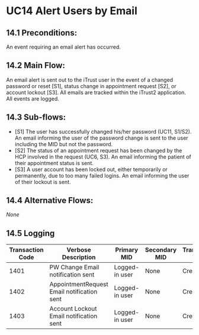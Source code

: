 # UC14 Alert Users by Email
## 14.1 Preconditions:

An event requiring an email alert has occurred.

## 14.2 Main Flow:

An email alert is sent out to the iTrust user in the event of a changed password or reset [S1], status change in appointment request [S2], or account lockout [S3].  All emails are tracked within the iTrust2 application.  All events are logged.

## 14.3 Sub-flows:

   * [S1] The user has successfully changed his/her password (UC11, S1/S2). An email informing the user of the password change is sent to the user including the MID but not the password.
   * [S2] The status of an appointment request has been changed by the HCP involved in the request (UC6, S3).  An email informing the patient of their appointment status is sent.
   * [S3] A user account has been locked out, either temporarily or permanently, due to too many failed logins.  An email informing the user of their lockout is sent.

## 14.4 Alternative Flows:

_None_

## 14.5 Logging

| Transaction Code | Verbose Description | Primary MID| Secondary MID | Transaction Type | Patient Viewable |
|------------------|---------------------|------------|---------------|------------------|------------------|
| 1401             | PW Change Email notification sent| Logged-in user| None    | Create           | Yes    |
| 1402             | AppointmentRequest Email notification sent| Logged-in user| None    | Create  | Yes    |
| 1403             | Account Lockout Email notification sent| Logged-in user| None    | Create  | Yes    |